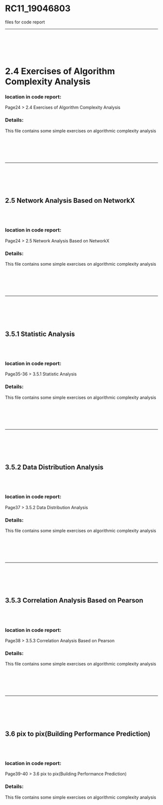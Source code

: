 # RC11_19046803
files for code report
***
<br />
<br />
<br />
<br />

# 2.4 Exercises of Algorithm Complexity Analysis
### location in code report: 
Page24 > 2.4 Exercises of Algorithm Complexity Analysis

### Details:
This file contains some simple exercises on algorithmic complexity analysis




<br />
<br />
<br />
<br />

*** 

<br />
<br />
<br />
<br />


## 2.5  Network Analysis Based on NetworkX

<br />
<br />

### location in code report: 
Page24 > 2.5  Network Analysis Based on NetworkX

### Details:
This file contains some simple exercises on algorithmic complexity analysis





<br />
<br />
<br />
<br />

*** 

<br />
<br />
<br />
<br />


## 3.5.1 Statistic Analysis

<br />
<br />

### location in code report: 
Page35-36 > 3.5.1 Statistic Analysis

### Details:
This file contains some simple exercises on algorithmic complexity analysis






<br />
<br />
<br />
<br />

*** 

<br />
<br />
<br />
<br />


## 3.5.2 Data Distribution Analysis

<br />
<br />

### location in code report: 
Page37 > 3.5.2 Data Distribution Analysis

### Details:
This file contains some simple exercises on algorithmic complexity analysis





<br />
<br />
<br />
<br />

*** 

<br />
<br />
<br />
<br />


## 3.5.3 Correlation Analysis Based on Pearson

<br />
<br />

### location in code report: 
Page38 > 3.5.3 Correlation Analysis Based on Pearson

### Details:
This file contains some simple exercises on algorithmic complexity analysis





<br />
<br />
<br />
<br />

*** 

<br />
<br />
<br />
<br />


## 3.6 pix to pix(Building Performance Prediction)

<br />
<br />

### location in code report: 
Page39-40 > 3.6 pix to pix(Building Performance Prediction)

### Details:
This file contains some simple exercises on algorithmic complexity analysis





<br />
<br />
<br />
<br />
